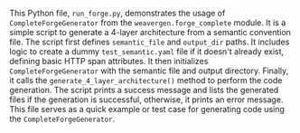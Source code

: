 This Python file, `run_forge.py`, demonstrates the usage of `CompleteForgeGenerator` from the `weavergen.forge_complete` module.
It is a simple script to generate a 4-layer architecture from a semantic convention file.
The script first defines `semantic_file` and `output_dir` paths.
It includes logic to create a dummy `test_semantic.yaml` file if it doesn't already exist, defining basic HTTP span attributes.
It then initializes `CompleteForgeGenerator` with the semantic file and output directory.
Finally, it calls the `generate_4_layer_architecture()` method to perform the code generation.
The script prints a success message and lists the generated files if the generation is successful, otherwise, it prints an error message.
This file serves as a quick example or test case for generating code using the `CompleteForgeGenerator`.